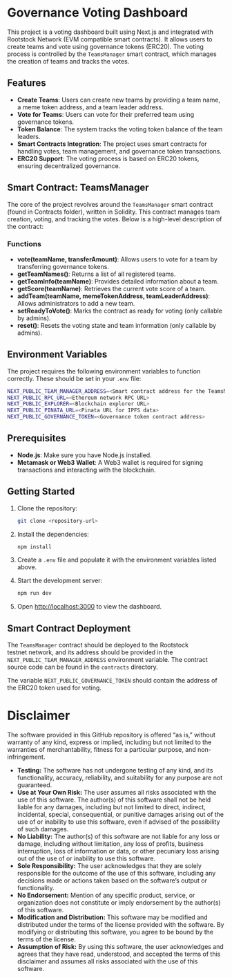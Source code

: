 # Governance Voting Dashboard

This project is a voting dashboard built using Next.js and integrated with Rootstock Network (EVM compatible smart contracts). It allows users to create teams and vote using governance tokens (ERC20). The voting process is controlled by the `TeamsManager` smart contract, which manages the creation of teams and tracks the votes.

## Features

- **Create Teams**: Users can create new teams by providing a team name, a meme token address, and a team leader address.
- **Vote for Teams**: Users can vote for their preferred team using governance tokens.
- **Token Balance**: The system tracks the voting token balance of the team leaders.
- **Smart Contracts Integration**: The project uses smart contracts for handling votes, team management, and governance token transactions.
- **ERC20 Support**: The voting process is based on ERC20 tokens, ensuring decentralized governance.

## Smart Contract: TeamsManager

The core of the project revolves around the `TeamsManager` smart contract (found in Contracts folder), written in Solidity. This contract manages team creation, voting, and tracking the votes. Below is a high-level description of the contract:

### Functions

- **vote(teamName, transferAmount)**: Allows users to vote for a team by transferring governance tokens.
- **getTeamNames()**: Returns a list of all registered teams.
- **getTeamInfo(teamName)**: Provides detailed information about a team.
- **getScore(teamName)**: Retrieves the current vote score of a team.
- **addTeam(teamName, memeTokenAddress, teamLeaderAddress)**: Allows administrators to add a new team.
- **setReadyToVote()**: Marks the contract as ready for voting (only callable by admins).
- **reset()**: Resets the voting state and team information (only callable by admins).

## Environment Variables

The project requires the following environment variables to function correctly. These should be set in your `.env` file:

```bash
NEXT_PUBLIC_TEAM_MANAGER_ADDRESS=<Smart contract address for the TeamsManager>
NEXT_PUBLIC_RPC_URL=<Ethereum network RPC URL>
NEXT_PUBLIC_EXPLORER=<Blockchain explorer URL>
NEXT_PUBLIC_PINATA_URL=<Pinata URL for IPFS data>
NEXT_PUBLIC_GOVERNANCE_TOKEN=<Governance token contract address>
```


## Prerequisites

- **Node.js**: Make sure you have Node.js installed.
- **Metamask or Web3 Wallet**: A Web3 wallet is required for signing transactions and interacting with the blockchain.

## Getting Started

1. Clone the repository:

   ```bash
   git clone <repository-url>
   ```

2. Install the dependencies:

   ```bash
   npm install
   ```

3. Create a `.env` file and populate it with the environment variables listed above.

4. Start the development server:

   ```bash
   npm run dev
   ```

5. Open [http://localhost:3000](http://localhost:3000) to view the dashboard.

## Smart Contract Deployment

The `TeamsManager` contract should be deployed to the Rootstock testnet network, and its address should be provided in the `NEXT_PUBLIC_TEAM_MANAGER_ADDRESS` environment variable. The contract source code can be found in the `contracts` directory.

The variable `NEXT_PUBLIC_GOVERNANCE_TOKEN` should contain the address of the ERC20 token used for voting.

# Disclaimer
The software provided in this GitHub repository is offered “as is,” without warranty of any kind, express or implied, including but not limited to the warranties of merchantability, fitness for a particular purpose, and non-infringement.
- **Testing:** The software has not undergone testing of any kind, and its functionality, accuracy, reliability, and suitability for any purpose are not guaranteed.
- **Use at Your Own Risk:** The user assumes all risks associated with the use of this software. The author(s) of this software shall not be held liable for any damages, including but not limited to direct, indirect, incidental, special, consequential, or punitive damages arising out of the use of or inability to use this software, even if advised of the possibility of such damages.
- **No Liability:** The author(s) of this software are not liable for any loss or damage, including without limitation, any loss of profits, business interruption, loss of information or data, or other pecuniary loss arising out of the use of or inability to use this software.
- **Sole Responsibility:** The user acknowledges that they are solely responsible for the outcome of the use of this software, including any decisions made or actions taken based on the software’s output or functionality.
- **No Endorsement:** Mention of any specific product, service, or organization does not constitute or imply endorsement by the author(s) of this software.
- **Modification and Distribution:** This software may be modified and distributed under the terms of the license provided with the software. By modifying or distributing this software, you agree to be bound by the terms of the license.
- **Assumption of Risk:** By using this software, the user acknowledges and agrees that they have read, understood, and accepted the terms of this disclaimer and assumes all risks associated with the use of this software.